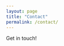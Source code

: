 ```yaml
---
layout: page
title: "Contact"
permalink: /contact/
---
```


Get in touch!

<form>
  <!-- Form stuff -->
</form>

